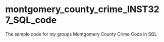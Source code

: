 # montgomery_county_crime_INST327_SQL_code
The sample code for my groups Montgomery County Crime Code in SQL
